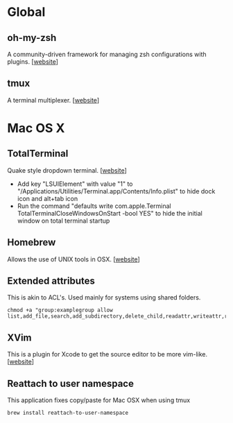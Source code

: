 Global
======

oh-my-zsh
---------
A community-driven framework for managing zsh configurations with plugins. [[website](https://github.com/robbyrussell/oh-my-zsh/)]

tmux
----
A terminal multiplexer. [[website](http://tmux.sourceforge.net/)]

Mac OS X
========

TotalTerminal
-------------
Quake style dropdown terminal. [[website](http://totalterminal.binaryage.com/)]
- Add key "LSUIElement" with value "1" to "/Applications/Utilities/Terminal.app/Contents/Info.plist" to hide dock icon and alt+tab icon
- Run the command "defaults write com.apple.Terminal TotalTerminalCloseWindowsOnStart -bool YES" to hide the initial window on total terminal startup

Homebrew
--------
Allows the use of UNIX tools in OSX. [[website](http://mxcl.github.com/homebrew/)]

Extended attributes
-------------------
This is akin to ACL's. Used mainly for systems using shared folders.

    chmod +a "group:examplegroup allow list,add_file,search,add_subdirectory,delete_child,readattr,writeattr,readextattr,writeextattr,readsecurity,file_inherit,directory_inherit"

XVim
----
This is a plugin for Xcode to get the source editor to be more vim-like. [[website](https://github.com/JugglerShu/XVim)]

Reattach to user namespace
--------------------------
This application fixes copy/paste for Mac OSX when using tmux

    brew install reattach-to-user-namespace
